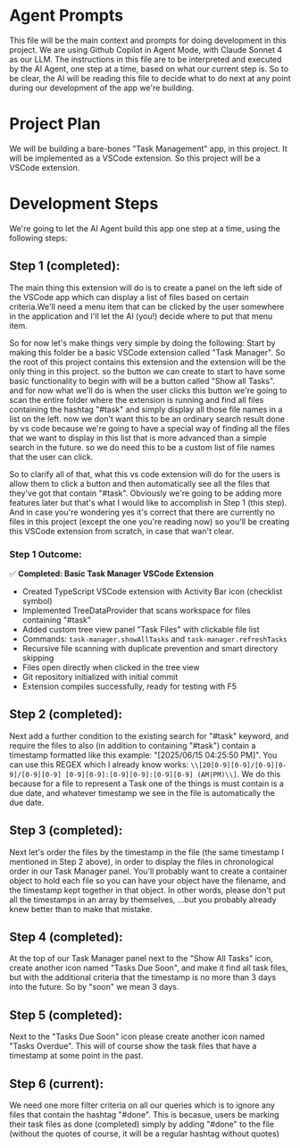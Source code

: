 # Agent Prompts

This file will be the main context and prompts for doing development in this project. We are using Github Copilot in Agent Mode, with Claude Sonnet 4 as our LLM. The instructions in this file are to be interpreted and executed by the AI Agent, one step at a time, based on what our current step is. So to be clear, the AI will be reading this file to decide what to do next at any point during our development of the app we're building.

# Project Plan

We will be building a bare-bones "Task Management" app, in this project. It will be implemented as a VSCode extension. So this project will be a VSCode extension. 

# Development Steps

We're going to let the AI Agent build this app one step at a time, using the following steps:

## Step 1 (completed):

The main thing this extension will do is to create a panel on the left side of the VSCode app which can display a list of files based on certain criteria.We'll need a menu item that can be clicked by the user somewhere in the application and I'll let the AI (you!) decide where to put that menu item. 

So for now let's make things very simple by doing the following: Start by making this folder be a basic VSCode extension called "Task Manager". So the root of this project contains this extension and the extension will be the only thing in this project. so the button we can create to start to have some basic functionality to begin with will be a button called "Show all Tasks". and for now what we'll do is when the user clicks this button we're going to scan the entire folder where the extension is running and find all files containing the hashtag "#task" and simply display all those file names in a list on the left. now we don't want this to be an ordinary search result done by vs code because we're going to have a special way of finding all the files that we want to display in this list that is more advanced than a simple search in the future. so we do need this to be a custom list of file names that the user can click. 

So to clarify all of that, what this vs code extension will do for the users is allow them to click a button and then automatically see all the files that they've got that contain "#task". Obviously we're going to be adding more features later but that's what I would like to accomplish in Step 1 (this step). And in case you're wondering yes it's correct that there are currently no files in this project (except the one you're reading now) so you'll be creating this VSCode extension from scratch, in case that wan't clear.

### Step 1 Outcome:

✅ **Completed: Basic Task Manager VSCode Extension**

- Created TypeScript VSCode extension with Activity Bar icon (checklist symbol)
- Implemented TreeDataProvider that scans workspace for files containing "#task" 
- Added custom tree view panel "Task Files" with clickable file list
- Commands: `task-manager.showAllTasks` and `task-manager.refreshTasks`
- Recursive file scanning with duplicate prevention and smart directory skipping
- Files open directly when clicked in the tree view
- Git repository initialized with initial commit
- Extension compiles successfully, ready for testing with F5

## Step 2 (completed):

Next add a further condition to the existing search for "#task" keyword, and require the files to also (in addition to containing "#task") contain a timestamp formatted like this example: "[2025/06/15 04:25:50 PM]". You can use this REGEX which I already know works: `\\[20[0-9][0-9]/[0-9][0-9]/[0-9][0-9] [0-9][0-9]:[0-9][0-9]:[0-9][0-9] (AM|PM)\\]`. We do this because for a file to represent a Task one of the things is must contain is a due date, and whatever timestamp we see in the file is automatically the due date.

## Step 3 (completed):

Next let's order the files by the timestamp in the file (the same timestamp I mentioned in Step 2 above), in order to display the files in chronological order in our Task Manager panel. You'll probably want to create a container object to hold each file so you can have your object have the filename, and the timestamp kept together in that object. In other words, please don't put all the timestamps in an array by themselves, ...but you probably already knew better than to make that mistake.

## Step 4 (completed):

At the top of our Task Manager panel next to the "Show All Tasks" icon, create another icon named "Tasks Due Soon", and make it find all task files, but with the additional criteria that the timestamp is no more than 3 days into the future. So by "soon" we mean 3 days.

## Step 5 (completed):

Next to the "Tasks Due Soon" icon please create another icon named "Tasks Overdue". This will of course show the task files that have a timestamp at some point in the past.

## Step 6 (current):

We need one more filter criteria on all our queries which is to ignore any files that contain the hashtag "#done". This is becasue, users be marking their task files as done (completed) simply by adding "#done" to the file (without the quotes of course, it will be a regular hashtag without quotes)